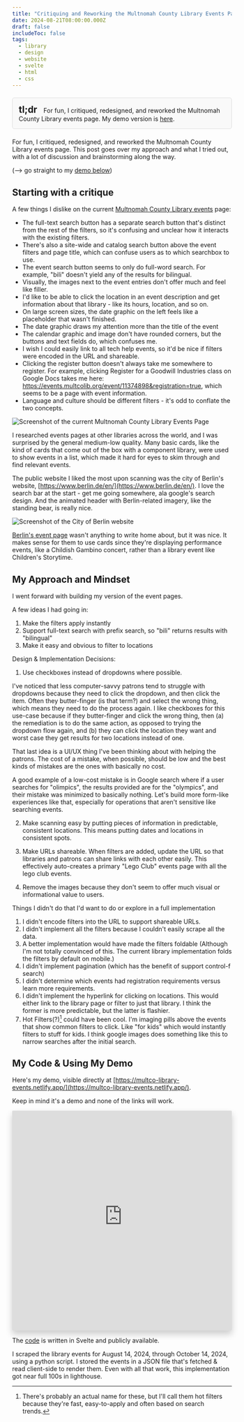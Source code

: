 ```yaml
---
title: "Critiquing and Reworking the Multnomah County Library Events Page"
date: 2024-08-21T08:00:00.000Z
draft: false
includeToc: false
tags:
  - library
  - design
  - website
  - svelte
  - html
  - css
---
```


<div style="border: 1px solid #ddd; padding: 1em; background-color: #f9f9f9; border-radius: 5px; margin-block: 1.5em;">
    <h2 style="margin-top: 0; padding-right: 0.5em; display: inline;">tl;dr</h2>
    <p style="margin: 0; display: inline;">For fun, I critiqued, redesigned, and reworked the Multnomah County Library events page. My demo version is <a href="https://multco-library-events.netlify.app/">here</a>.</p>
</div>

For fun, I critiqued, redesigned, and reworked the Multnomah County Library events page. This post goes over my approach and what I tried out, with a lot of discussion and brainstorming along the way.

(--> go straight to my [demo below](#my-code--using-my-demo))

## Starting with a critique

A few things I dislike on the current [Multnomah County Library events](https://multcolib.org/events-classes) page:

- The full-text search button has a separate search button that's distinct from the rest of the filters, so it's confusing and unclear how it interacts with the existing filters.
- There's also a site-wide and catalog search button above the event filters and page title, which can confuse users as to which searchbox to use.
- The event search button seems to only do full-word search. For example, "bili" doesn't yield any of the results for bilingual.
- Visually, the images next to the event entries don't offer much and feel like filler.
- I'd like to be able to click the location in an event description and get information about that library - like its hours, location, and so on.
- On large screen sizes, the date graphic on the left feels like a placeholder that wasn't finished.
- The date graphic draws my attention more than the title of the event
- The calendar graphic and image don't have rounded corners, but the buttons and text fields do, which confuses me.
- I wish I could easily link to all tech help events, so it'd be nice if filters were encoded in the URL and shareable.
- Clicking the register button doesn't always take me somewhere to register. For example, clicking Register for a Goodwill Industries class on Google Docs takes me here: https://events.multcolib.org/event/11374898&registration=true, which seems to be a page with event information.
- Language and culture should be different filters - it's odd to conflate the two concepts.

![Screenshot of the current Multnomah County Library Events Page](../../assets/2024-08-current_events.png)

I researched events pages at other libraries across the world, and I was surprised by the general medium-low quality. Many basic cards, like the kind of cards that come out of the box with a component library, were used to show events in a list, which made it hard for eyes to skim through and find relevant events.

The public website I liked the most upon scanning was the city of Berlin's website, [https://www.berlin.de/en/](https://www.berlin.de/en/).
I love the search bar at the start - get me going somewhere, ala google's search design. And the animated header with Berlin-related imagery, like the standing bear, is really nice.

![Screenshot of the City of Berlin website](../../assets/2024-08-berlin.png)

[Berlin's event page](https://www.berlin.de/en/tickets/) wasn't anything to write home about, but it was nice. It makes sense for them to use cards since they're displaying performance events, like a Childish Gambino concert, rather than a library event like Children's Storytime.

## My Approach and Mindset

I went forward with building my version of the event pages.

A few ideas I had going in:

1. Make the filters apply instantly
2. Support full-text search with prefix search, so "bili" returns results with "bilingual"
3. Make it easy and obvious to filter to locations

Design & Implementation Decisions:

1. Use checkboxes instead of dropdowns where possible.

I've noticed that less computer-savvy patrons tend to struggle with dropdowns because they need to click the dropdown, and then click the item. Often they butter-finger (is that term?) and select the wrong thing, which means they need to do the process again. I like checkboxes for this use-case because if they butter-finger and click the wrong thing, then (a) the remediation is to do the same action, as opposed to trying the dropdown flow again, and (b) they can click the location they want and worst case they get results for two locations instead of one.

That last idea is a UI/UX thing I've been thinking about with helping the patrons. The cost of a mistake, when possible, should be low and the best kinds of mistakes are the ones with basically no cost.

A good example of a low-cost mistake is in Google search where if a user searches for "olimpics", the results provided are for the "olympics", and their mistake was minimized to basically nothing. Let's build more form-like experiences like that, especially for operations that aren't sensitive like searching events.

2. Make scanning easy by putting pieces of information in predictable, consistent locations. This means putting dates and locations in consistent spots.

3. Make URLs shareable. When filters are added, update the URL so that libraries and patrons can share links with each other easily. This effectively auto-creates a primary "Lego Club" events page with all the lego club events.

4. Remove the images because they don't seem to offer much visual or informational value to users.

Things I didn't do that I'd want to do or explore in a full implementation

1. I didn't encode filters into the URL to support shareable URLs.
2. I didn't implement all the filters because I couldn't easily scrape all the data.
3. A better implementation would have made the filters foldable (Although I'm not totally convinced of this. The current library implementation folds the filters by default on mobile.)
4. I didn't implement pagination (which has the benefit of support control-f search)
5. I didn't determine which events had registration requirements versus learn more requirements.
6. I didn't implement the hyperlink for clicking on locations. This would either link to the library page or filter to just that library. I think the former is more predictable, but the latter is flashier.
7. Hot Filters(?)[^1] could have been cool. I'm imaging pills above the events that show common filters to click. Like "for kids" which would instantly filters to stuff for kids. I think google images does something like this to narrow searches after the initial search.

## My Code & Using My Demo

Here's my demo, visible directly at [https://multco-library-events.netlify.app/](https://multco-library-events.netlify.app/).

Keep in mind it's a demo and none of the links will work.

<iframe 
    src="https://multco-library-events.netlify.app/" 
    style="border: none; 
           width: 100%; 
           aspect-ratio: 1 / 1;
           box-shadow: 0 8px 16px rgba(0, 0, 0, 0.2); 
           border-radius: 2px; 
           overflow: hidden;">
</iframe>

The [code](https://github.com/aled1027/multco-library-redesign/) is written in Svelte and publicly available.

I scraped the library events for August 14, 2024, through October 14, 2024, using a python script. I stored the events in a JSON file that's fetched & read client-side to render them. Even with all that work, this implementation got near full 100s in lighthouse.

[^1]: There's probably an actual name for these, but I'll call them hot filters because they're fast, easy-to-apply and often based on search trends.
